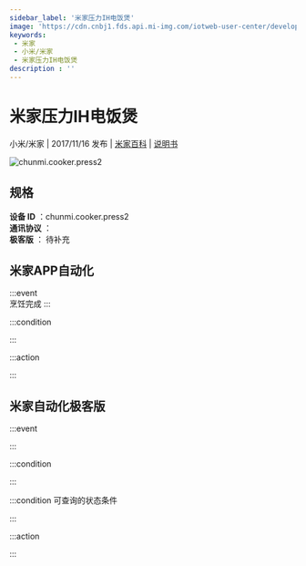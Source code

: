 ```yaml
---
sidebar_label: '米家压力IH电饭煲'
image: 'https://cdn.cnbj1.fds.api.mi-img.com/iotweb-user-center/developer_1679047423371vkHKpGu8.png?GalaxyAccessKeyId=AKVGLQWBOVIRQ3XLEW&Expires=9223372036854775807&Signature=VyS7eC3otAPxpOGf6cdy4GM9pZk='
keywords: 
 - 米家
 - 小米/米家
 - 米家压力IH电饭煲
description : ''
---
```

# 米家压力IH电饭煲

小米/米家 | 2017/11/16 发布 | [米家百科](https://home.mi.com/webapp/content/baike/product/index.html?model=chunmi.cooker.press2) | [说明书](https://home.mi.com/views/introduction.html?model=chunmi.cooker.press2&region=cn)

![chunmi.cooker.press2](https://cdn.cnbj1.fds.api.mi-img.com/iotweb-user-center/developer_1679047423371vkHKpGu8.png?GalaxyAccessKeyId=AKVGLQWBOVIRQ3XLEW&Expires=9223372036854775807&Signature=VyS7eC3otAPxpOGf6cdy4GM9pZk=)

## 规格  
> 
**设备 ID** ：chunmi.cooker.press2  
**通讯协议** ：  
**极客版**  ： 待补充 


## 米家APP自动化  

:::event  
烹饪完成
:::

:::condition  

:::

:::action   

:::

## 米家自动化极客版  

:::event  

:::

:::condition  

:::

:::condition 可查询的状态条件  

:::

:::action  

:::

        
